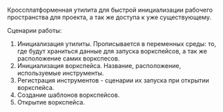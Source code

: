 Кроссплатформенная утилита для быстрой инициализации рабочего пространства для проекта, а так же доступа к уже существующему. 

Сценарии работы:

1) Инициализация утилиты. Прописывается в переменных среды: то, где будут храниться данные для запуска воркспейсов, а так же расположение самих воркспесов.
2) Инициализация воркспейса. Название, расположение, используемые инструменты.
3) Регистрация инструментов - сценарии их запуска при открытии воркспейса.
4) Создание шаблонов воркспейсов.
5) Открытие воркспейса.

